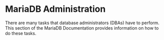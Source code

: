# MariaDB Administration

There are many tasks that database administrators (DBAs) have to perform. This section of the MariaDB Documentation provides information on how to do these tasks.